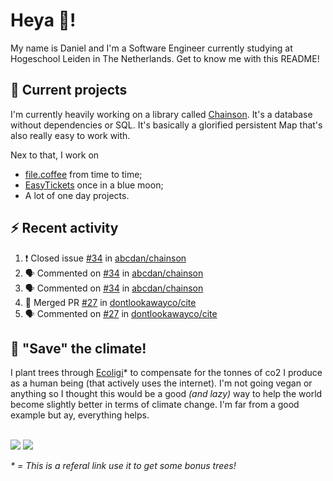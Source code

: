 # Heya 👋!

My name is Daniel and I'm a Software Engineer currently studying at Hogeschool Leiden in The Netherlands. Get to know me with this README!

## 💪 Current projects
I'm currently heavily working on a library called [Chainson](https://github.com/abcdan/chainson). It's a database without dependencies or SQL. It's basically a glorified persistent Map that's also really easy to work with.

Nex to that, I work on
- [file.coffee](https://file.coffee) from time to time;
- [EasyTickets](https://easytickets.xyz) once in a blue moon;
- A lot of one day projects.

## ⚡ Recent activity
<!--START_SECTION:activity-->
1. ❗️ Closed issue [#34](https://github.com/abcdan/chainson/issues/34) in [abcdan/chainson](https://github.com/abcdan/chainson)
2. 🗣 Commented on [#34](https://github.com/abcdan/chainson/issues/34) in [abcdan/chainson](https://github.com/abcdan/chainson)
3. 🗣 Commented on [#34](https://github.com/abcdan/chainson/issues/34) in [abcdan/chainson](https://github.com/abcdan/chainson)
4. 🎉 Merged PR [#27](https://github.com/dontlookawayco/cite/pull/27) in [dontlookawayco/cite](https://github.com/dontlookawayco/cite)
5. 🗣 Commented on [#27](https://github.com/dontlookawayco/cite/issues/27) in [dontlookawayco/cite](https://github.com/dontlookawayco/cite)
<!--END_SECTION:activity-->

## 🌳 "Save" the climate!
I plant trees through <a href="https://ecologi.com/lngzl?r=6005cc57f70194001deaedfa">Ecoligi</a>* to compensate for the tonnes of co2 I produce as a human being (that actively uses the internet). I'm not going vegan or anything so I thought this would be a good _(and lazy)_ way to help the world become slightly better in terms of climate change. I'm far from a good example but ay, everything helps.

<br><a href="https://ecologi.com/lngzl?r=6005cc57f70194001deaedfa"><img src="https://img.shields.io/ecologi/trees/lngzl"></a> <a href="https://ecologi.com/lngzl?r=6005cc57f70194001deaedfa"><img src="https://img.shields.io/ecologi/carbon/lngzl"></a>



_\* = This is a referal link use it to get some bonus trees!_
